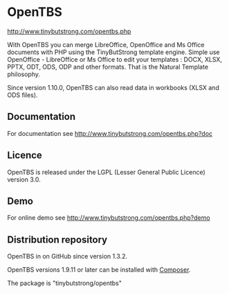 # OpenTBS

http://www.tinybutstrong.com/opentbs.php

With OpenTBS you can merge LibreOffice, OpenOffice and Ms Office documents with PHP using the TinyButStrong template engine.
Simple use OpenOffice - LibreOffice or Ms Office to edit your templates : DOCX, XLSX, PPTX, ODT, ODS, ODP and other formats.
That is the Natural Template philosophy.

Since version 1.10.0, OpenTBS can also read data in workbooks (XLSX and ODS files).

## Documentation

For documentation see
http://www.tinybutstrong.com/opentbs.php?doc

## Licence

OpenTBS is released under the LGPL (Lesser General Public Licence) version 3.0.

## Demo

For online demo see
http://www.tinybutstrong.com/opentbs.php?demo

## Distribution repository

OpenTBS in on GitHub since version 1.3.2.

OpenTBS versions 1.9.11 or later can be installed with [Composer](http://getcomposer.org/download/).

The package is "tinybutstrong/opentbs"
